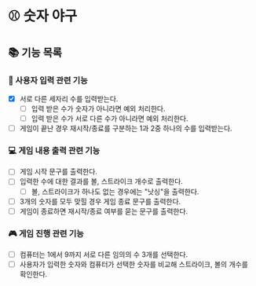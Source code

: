 # ⚾ 숫자 야구
## 📚 기능 목록
### 📝 사용자 입력 관련 기능
- [x] 서로 다른 세자리 수를 입력받는다.
  - [ ] 입력 받은 수가 숫자가 아니라면 예외 처리한다.
  - [ ] 입력 받은 수가 서로 다른 수가 아니라면 예외 처리한다. 
- [ ] 게임이 끝난 경우 재시작/종료를 구분하는 1과 2중 하나의 수를 입력받는다.
  <br>

### 💻 게임 내용 출력 관련 기능
- [ ] 게임 시작 문구를 출력한다.
- [ ] 입력한 수에 대한 결과를 볼, 스트라이크 개수로 출력한다.
    - [ ] 볼, 스트라이크가 하나도 없는 경우에는 "낫싱"을 출력한다.
- [ ] 3개의 숫자를 모두 맞힐 경우 게임 종료 문구를 출력한다.
- [ ] 게임이 종료하면 재시작/종료 여부를 묻는 문구를 출력한다.
  <br>

### 🎮 게임 진행 관련 기능
- [ ] 컴퓨터는 1에서 9까지 서로 다른 임의의 수 3개를 선택한다.
- [ ] 사용자가 입력한 숫자와 컴퓨터가 선택한 숫자를 비교해 스트라이크, 볼의 개수를 확인한다.